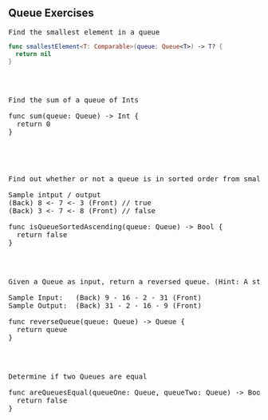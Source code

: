 ## Queue Exercises

<pre>
Find the smallest element in a queue
</pre> 

```swift
func smallestElement<T: Comparable>(queue: Queue<T>) -> T? {
  return nil
}
```

</br></br>

<pre>
Find the sum of a queue of Ints

func sum(queue: Queue<Int>) -> Int {
  return 0
}
</pre>

</br></br>

<pre> 
Find out whether or not a queue is in sorted order from smallest to biggest

Sample intput / output
(Back) 8 <- 7 <- 3 (Front) // true
(Back) 3 <- 7 <- 8 (Front) // false

func isQueueSortedAscending<T: Comparable>(queue: Queue<T>) -> Bool {
  return false
}
</pre>

</br></br>

<pre>
Given a Queue as input, return a reversed queue. (Hint: A stack can be helpful here)

Sample Input:   (Back) 9 - 16 - 2 - 31 (Front)
Sample Output:  (Back) 31 - 2 - 16 - 9 (Front)

func reverseQueue<T>(queue: Queue<T>) -> Queue<T> {
  return queue
}
</pre> 
  
</br></br>

<pre>
Determine if two Queues are equal

func areQueuesEqual<T: Equatable>(queueOne: Queue<T>, queueTwo: Queue<T>) -> Bool {
  return false
}
</pre> 
